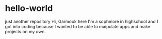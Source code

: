 # hello-world
just another repository
Hi, Garmook here
I'm a sophmore in highschool and I got into coding because I wanted to be able to maipulate apps and make projects on my own.
